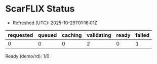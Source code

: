 ﻿# ScarFLIX Status

* Refreshed (UTC): 2025-10-29T01:16:01Z

| requested | queued | caching | validating | ready | failed |
|-----------|--------|---------|------------|-------|--------|
| 0 | 0 | 0 | 2 | 0 | 1 |

Ready (demo/rd): 1/0
